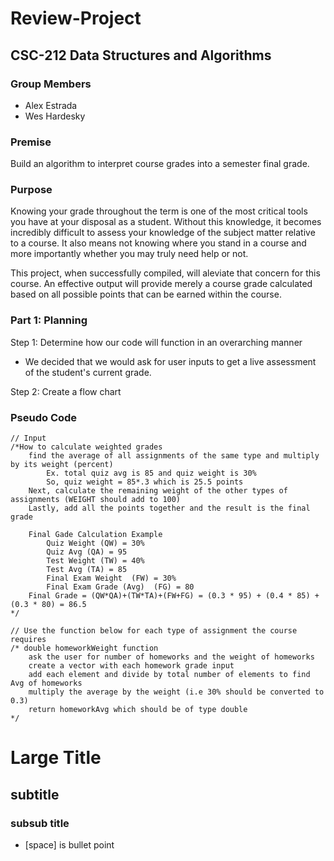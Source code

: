 # Review-Project

## CSC-212 Data Structures and Algorithms

### Group Members
 - Alex Estrada
 - Wes Hardesky

### Premise

Build an algorithm to interpret course grades into a semester final grade.

### Purpose

Knowing your grade throughout the term is one of the most critical tools you have at your disposal as a student. Without this knowledge, it becomes incredibly difficult to assess your knowledge of the subject matter relative to a course. It also means not knowing where you stand in a course and more importantly whether you may truly need help or not.

This project, when successfully compiled, will aleviate that concern for this course. An effective output will provide merely a course grade calculated based on all possible points that can be earned within the course.

### Part 1: Planning

Step 1: Determine how our code will function in an overarching manner
- We decided that we would ask for user inputs to get a live assessment of the student's current grade.

Step 2: Create a flow chart 

### Pseudo Code



```
// Input 
/*How to calculate weighted grades
	find the average of all assignments of the same type and multiply by its weight (percent)
		Ex. total quiz avg is 85 and quiz weight is 30%
		So, quiz weight = 85*.3 which is 25.5 points
	Next, calculate the remaining weight of the other types of assignments (WEIGHT should add to 100)
	Lastly, add all the points together and the result is the final grade

	Final Gade Calculation Example
		Quiz Weight (QW) = 30%
		Quiz Avg (QA) = 95
		Test Weight (TW) = 40%
		Test Avg (TA) = 85
		Final Exam Weight  (FW) = 30%
		Final Exam Grade (Avg)  (FG) = 80
	Final Grade = (QW*QA)+(TW*TA)+(FW+FG) = (0.3 * 95) + (0.4 * 85) + (0.3 * 80) = 86.5
*/

// Use the function below for each type of assignment the course requires
/* double homeworkWeight function
	ask the user for number of homeworks and the weight of homeworks
	create a vector with each homework grade input
	add each element and divide by total number of elements to find Avg of homeworks
	multiply the average by the weight (i.e 30% should be converted to 0.3)
	return homeworkAvg which should be of type double
*/
```

# Large Title
## subtitle
### subsub title

- [space] is bullet point
